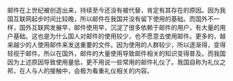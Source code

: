 邮件在上世纪被创造出来，持续至今还没有被代替，肯定有其存在的原因。因为我国互联网起步时间比较晚，所以邮件在我国并没有留下使用的基础。而国外不一样，国外互联网发展早，邮件使用早，沉淀了很多依赖于邮件的用户，有大量的用户基础。这也是为什么国人对邮件的使用较少，也不愿意去使用邮件。更多的，越来越少的人使用邮件来发送重要的文件。因为使用的人群较少，所以逐渐得，变得轻视于邮件。所以在国外，邮件的大量使用导致邮件相关的知识变得普及。而我国因为上述原因导致使用量低，更不用说一些常用的邮件礼仪了。我国自称为礼仪之邦，在人与人的接触中，会极为看重礼仪相关的内容。